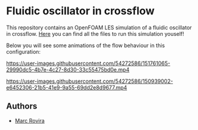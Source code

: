 # Fluidic oscillator in crossflow

This repository contains an OpenFOAM LES simulation of a fluidic oscillator in crossflow. [Here](https://github.com/marrov/crossflow-oscillator/tree/main/case) you can find all the files to run this simulation youself!

Below you will see some animations of the flow behaviour in this configuration:

https://user-images.githubusercontent.com/54272586/151761065-29990dc5-4b7e-4c27-8d30-33c55475bd0e.mp4

https://user-images.githubusercontent.com/54272586/150939002-e6452306-21b5-41e9-9a55-69dd2e8d9677.mp4

## Authors

-  [Marc Rovira](https://github.com/marrov)
